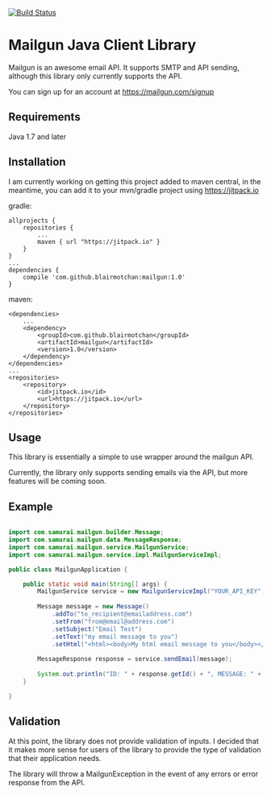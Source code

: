 [![Build Status](https://travis-ci.org/blairmotchan/mailgun.svg?branch=master)](https://travis-ci.org/blairmotchan/mailgun)

# Mailgun Java Client Library 

Mailgun is an awesome email API.  It supports SMTP and API sending, although this library only currently supports the API.

You can sign up for an account at https://mailgun.com/signup

Requirements
------------

Java 1.7 and later

Installation
------------

I am currently working on getting this project added to maven central, in the meantime, you can add it to your mvn/gradle project using https://jitpack.io

gradle:
    
    allprojects {
        repositories {
            ...
            maven { url "https://jitpack.io" }
        }
    }
    ...
    dependencies {
        compile 'com.github.blairmotchan:mailgun:1.0'
    }
    
    
maven:

    <dependencies>
        ...
        <dependency>
            <groupId>com.github.blairmotchan</groupId>
            <artifactId>mailgun</artifactId>
            <version>1.0</version>
        </dependency>
    </dependencies>
    ...
    <repositories>
        <repository>
            <id>jitpack.io</id>
            <url>https://jitpack.io</url>
        </repository>
    </repositories>

Usage
-----

This library is essentially a simple to use wrapper around the mailgun API.

Currently, the library only supports sending emails via the API, but more features will be coming soon.



Example
-------

```java

import com.samurai.mailgun.builder.Message;
import com.samurai.mailgun.data.MessageResponse;
import com.samurai.mailgun.service.MailgunService;
import com.samurai.mailgun.service.impl.MailgunServiceImpl;

public class MailgunApplication {

    public static void main(String[] args) {
        MailgunService service = new MailgunServiceImpl("YOUR_API_KEY", "YOUR BASE URL");
        
        Message message = new Message()
            .addTo("to_recipient@emailaddress.com")
            .setFrom("from@email@address.com")
            .setSubject("Email Test")
            .setText("my email message to you")
            .setHtml("<html><body>My html email message to you</body></html>");
            
        MessageResponse response = service.sendEmail(message);
        
        System.out.println("ID: " + response.getId() + ", MESSAGE: " + response.getMessage());
    }

}

```

Validation
----------

At this point, the library does not provide validation of inputs.  I decided that it makes more sense for users of the library to provide the type of validation that their application needs.

The library will throw a MailgunException in the event of any errors or error response from the API.

